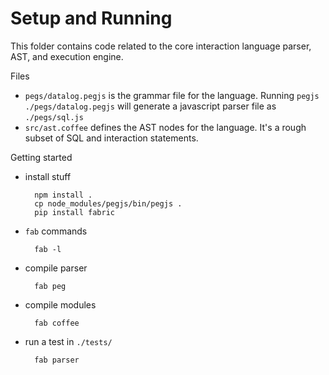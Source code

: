 # Setup and Running

This folder contains code related to the core interaction language parser, AST, and execution engine.

Files

* `pegs/datalog.pegjs` is the grammar file for the language.
   Running `pegjs ./pegs/datalog.pegjs` will generate a javascript parser file as `./pegs/sql.js`
* `src/ast.coffee` defines the AST nodes for the language.  It's a rough subset of SQL and interaction statements.

Getting started

* install stuff

        npm install .
        cp node_modules/pegjs/bin/pegjs .
        pip install fabric


* `fab` commands

        fab -l

* compile parser

        fab peg

* compile modules

        fab coffee

* run a test in `./tests/`

        fab parser
